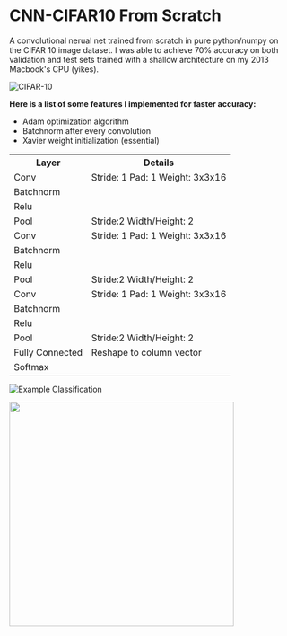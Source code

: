 # CNN-CIFAR10 From Scratch

A convolutional nerual net trained from scratch in pure python/numpy on the CIFAR 10 image dataset. I was able to achieve 70% accuracy on both validation and test sets trained with a shallow architecture on my 2013 Macbook's CPU (yikes).

![CIFAR-10](https://i.imgur.com/YO0GtpU.png)

**Here is a list of some features I implemented for faster accuracy:**

* Adam optimization algorithm
* Batchnorm after every convolution
* Xavier weight initialization (essential)

<table style="width:100%">
  <tr>
    <th>Layer</th>
    <th>Details</th>

  </tr>
  <tr>
    <td>Conv</td>
    <td>Stride: 1 Pad: 1 Weight: 3x3x16</td>
  </tr>
  <tr>
    <td>Batchnorm</td>
    <td></td>
  </tr>
  <tr>
    <td>Relu</td>
    <td></td>
  </tr>
  <tr>
    <td>Pool</td>
    <td>Stride:2 Width/Height: 2</td>
  </tr>
  <tr>
    <td>Conv</td>
    <td>Stride: 1 Pad: 1 Weight: 3x3x16</td>
  </tr>
  <tr>
    <td>Batchnorm</td>
    <td></td>

  </tr>
  <tr>
    <td>Relu</td>
    <td></td>
  </tr>
  <tr>
    <td>Pool</td>
    <td>Stride:2 Width/Height: 2</td>
  </tr>
  <tr>
    <td>Conv</td>
    <td>Stride: 1 Pad: 1 Weight: 3x3x16</td>
  </tr>
  <tr>
    <td>Batchnorm</td>
    <td></td>
  </tr>
  <tr>
    <td>Relu</td>
    <td></td>
  </tr>
  <tr>
    <td>Pool</td>
    <td>Stride:2 Width/Height: 2</td>
  </tr>
  <tr>
    <td>Fully Connected</td>
    <td>Reshape to column vector</td>
  </tr>
  <tr>
    <td>Softmax</td>
    <td></td>
  </tr>



</table>


![Example Classification](https://i.imgur.com/whl7Xrb.png)

<img src="https://i.imgur.com/YzK3VFL.png" width="400">
